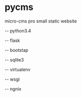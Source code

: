 # pycms
micro-cms pro small static website

-- python3.4

-- flask

-- bootstap

-- sqlite3

-- virtualenv


-- wsgi

-- ngnix